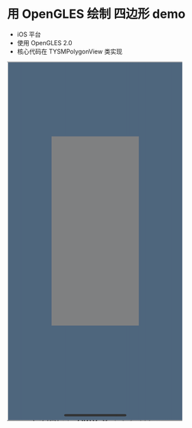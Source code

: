 # 用 OpenGLES 绘制 四边形 demo

* iOS 平台
* 使用 OpenGLES 2.0 
* 核心代码在 TYSMPolygonView 类实现


![](https://github.com/cookies-J/TYSMPolygonGLSLDemo/blob/master/demo.png)
